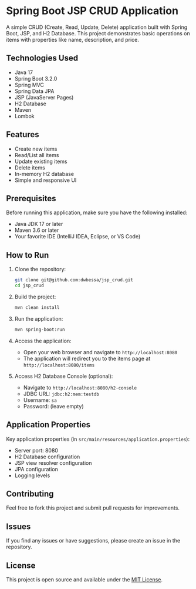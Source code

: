 # Spring Boot JSP CRUD Application

A simple CRUD (Create, Read, Update, Delete) application built with Spring Boot, JSP, and H2 Database. This project demonstrates basic operations on items with properties like name, description, and price.

## Technologies Used

- Java 17
- Spring Boot 3.2.0
- Spring MVC
- Spring Data JPA
- JSP (JavaServer Pages)
- H2 Database
- Maven
- Lombok

## Features

- Create new items
- Read/List all items
- Update existing items
- Delete items
- In-memory H2 database
- Simple and responsive UI

## Prerequisites

Before running this application, make sure you have the following installed:

- Java JDK 17 or later
- Maven 3.6 or later
- Your favorite IDE (IntelliJ IDEA, Eclipse, or VS Code)

## How to Run

1. Clone the repository:
   ```bash
   git clone git@github.com:dwbessa/jsp_crud.git
   cd jsp_crud
   ```

2. Build the project:
   ```bash
   mvn clean install
   ```

3. Run the application:
   ```bash
   mvn spring-boot:run
   ```

4. Access the application:
   - Open your web browser and navigate to `http://localhost:8080`
   - The application will redirect you to the items page at `http://localhost:8080/items`

5. Access H2 Database Console (optional):
   - Navigate to `http://localhost:8080/h2-console`
   - JDBC URL: `jdbc:h2:mem:testdb`
   - Username: `sa`
   - Password: (leave empty)

## Application Properties

Key application properties (in `src/main/resources/application.properties`):
- Server port: 8080
- H2 Database configuration
- JSP view resolver configuration
- JPA configuration
- Logging levels

## Contributing

Feel free to fork this project and submit pull requests for improvements.

## Issues

If you find any issues or have suggestions, please create an issue in the repository.

## License

This project is open source and available under the [MIT License](LICENSE).
